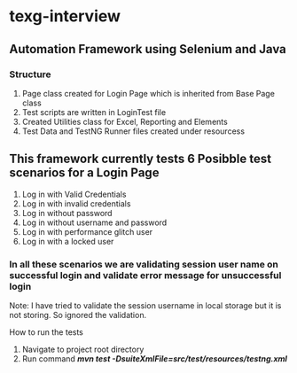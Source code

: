 # texg-interview

## Automation Framework using Selenium and Java

### Structure

1. Page class created for Login Page which is inherited from Base Page class
2. Test scripts are written in LoginTest file
3. Created Utilities class for Excel, Reporting and Elements 
4. Test Data and TestNG Runner files created under resourcess

## This framework currently tests 6 Posibble test scenarios for a Login Page

1. Log in with Valid Credentials
2. Log in with invalid credentials
3. Log in without password
4. Log in without username and password
5. Log in with performance glitch user
6. Log in with a locked user

### In all these scenarios we are validating session user name on successful login and validate error message for unsuccessful login
 
Note: I have tried to validate the session username in local storage but it is not storing. So ignored the validation.

How to run the tests

1. Navigate to project root directory
2. Run command _**mvn test -DsuiteXmlFile=src/test/resources/testng.xml**_